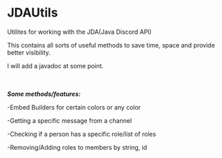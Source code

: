 # JDAUtils
Utilites for working with the JDA(Java Discord API)

This contains all sorts of useful methods to save time, space and provide better visibility. 

I will add a javadoc at some point.
<br/><br/>


<br/>_**Some methods/features:**_
     
 		  
			
			
-Embed Builders for certain colors or any color

-Getting a specific message from a channel

-Checking if a person has a specific role/list of roles

-Removing/Adding roles to members by string, id
